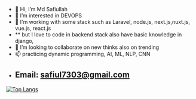 - 👋 Hi, I’m Md Safiullah
- 👀 I’m interested in DEVOPS
- 🌱 I'm working with some stack such as Laravel, node.js, next.js,nuxt.js, vue.js, react.js
-  ** but I love to code in backend stack also have basic knowledge in django,    
- 💞️ I’m looking to collaborate on new thinks also on trending 
- 📫 practicing dynamic programming, AI, ML, NLP, CNN
- ## Email: safiul7303@gmail.com

[![Top Langs](https://github-readme-stats-git-masterrstaa-rickstaa.vercel.app/api/top-langs/?username=safiul-dev)](https://github.com/anuraghazra/github-readme-stats)



